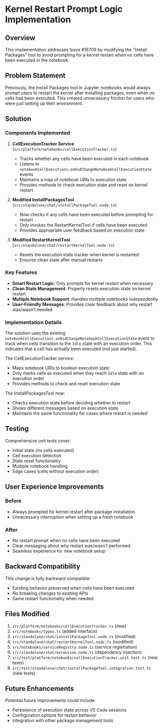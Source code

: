 # Kernel Restart Prompt Logic Implementation

## Overview

This implementation addresses Issue #16709 by modifying the "Install Packages" tool to avoid prompting for a kernel restart when no cells have been executed in the notebook.

## Problem Statement

Previously, the Install Packages tool in Jupyter notebooks would always prompt users to restart the kernel after installing packages, even when no cells had been executed. This created unnecessary friction for users who were just setting up their environment.

## Solution

### Components Implemented

1. **CellExecutionTracker Service** (`src/platform/notebooks/cellExecutionTracker.ts`)
   - Tracks whether any cells have been executed in each notebook
   - Listens to `notebookCellExecutions.onDidChangeNotebookCellExecutionState` events
   - Maintains a map of notebook URIs to execution state
   - Provides methods to check execution state and reset on kernel restart

2. **Modified InstallPackagesTool** (`src/standalone/chat/installPackageTool.node.ts`)
   - Now checks if any cells have been executed before prompting for restart
   - Only invokes the RestartKernelTool if cells have been executed
   - Provides appropriate user feedback based on execution state

3. **Modified RestartKernelTool** (`src/standalone/chat/restartKernelTool.node.ts`)
   - Resets the execution state tracker when kernel is restarted
   - Ensures clean state after manual restarts

### Key Features

- **Smart Restart Logic**: Only prompts for kernel restart when necessary
- **Clean State Management**: Properly resets execution state on kernel restart
- **Multiple Notebook Support**: Handles multiple notebooks independently
- **User-Friendly Messages**: Provides clear feedback about why restart was/wasn't needed

### Implementation Details

The solution uses the existing `notebookCellExecutions.onDidChangeNotebookCellExecutionState` event to track when cells transition to the `Idle` state with an execution order. This indicates that a cell has actually been executed (not just started).

The CellExecutionTracker service:
- Maps notebook URIs to boolean execution state
- Only marks cells as executed when they reach `Idle` state with an execution order
- Provides methods to check and reset execution state

The InstallPackagesTool now:
- Checks execution state before deciding whether to restart
- Shows different messages based on execution state
- Maintains the same functionality for cases where restart is needed

## Testing

Comprehensive unit tests cover:
- Initial state (no cells executed)
- Cell execution detection
- State reset functionality
- Multiple notebook handling
- Edge cases (cells without execution order)

## User Experience Improvements

### Before
- Always prompted for kernel restart after package installation
- Unnecessary interruption when setting up a fresh notebook

### After
- No restart prompt when no cells have been executed
- Clear messaging about why restart was/wasn't performed
- Seamless experience for new notebook setup

## Backward Compatibility

This change is fully backward compatible:
- Existing behavior preserved when cells have been executed
- No breaking changes to existing APIs
- Same restart functionality when needed

## Files Modified

1. `src/platform/notebooks/cellExecutionTracker.ts` (new)
2. `src/notebooks/types.ts` (added interface)
3. `src/standalone/chat/installPackageTool.node.ts` (modified)
4. `src/standalone/chat/restartKernelTool.node.ts` (modified)
5. `src/notebooks/serviceRegistry.node.ts` (service registration)
6. `src/standalone/chat/extension.node.ts` (dependency injection)
7. `src/test/platform/notebooks/cellExecutionTracker.unit.test.ts` (new tests)
8. `src/test/standalone/chat/installPackageTool.integration.test.ts` (new tests)

## Future Enhancements

Potential future improvements could include:
- Persistence of execution state across VS Code sessions
- Configuration options for restart behavior
- Integration with other package management tools